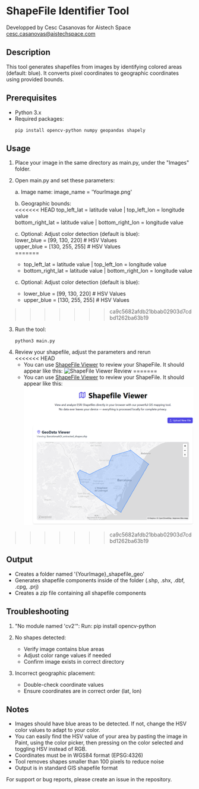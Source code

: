 ShapeFile Identifier Tool
========================

Developped by Cesc Casanovas for Aistech Space  
cesc.casanovas@aistechspace.com

Description
------------
This tool generates shapefiles from images by identifying colored areas (default: blue). It converts pixel coordinates to geographic coordinates using provided bounds.

Prerequisites
------------
- Python 3.x
- Required packages:
  ```
  pip install opencv-python numpy geopandas shapely
  ```

Usage
-----
1. Place your image in the same directory as main.py, under the "Images" folder.
2. Open main.py and set these parameters:

   a. Image name:
      image_name = 'YourImage.png'

 
   b. Geographic bounds:  
<<<<<<< HEAD
      top_left_lat = latitude value       |   top_left_lon = longitude value  
      bottom_right_lat = latitude value   |   bottom_right_lon = longitude value  

   c. Optional: Adjust color detection (default is blue):  
      lower_blue = [99, 130, 220]   # HSV Values  
      upper_blue = [130, 255, 255]  # HSV Values  
=======
      - top_left_lat = latitude value    |    top_left_lon = longitude value  
      - bottom_right_lat = latitude value    |    bottom_right_lon = longitude value  

   c. Optional: Adjust color detection (default is blue):  
      - lower_blue = [99, 130, 220]   # HSV Values  
      - upper_blue = [130, 255, 255]  # HSV Values  
>>>>>>> ca9c5682afdb21bbab02903d7cdbd1262ba63b19

3. Run the tool:
   ```
   python3 main.py
   ```
4. Review your shapefile, adjust the parameters and rerun  
<<<<<<< HEAD
    - You can use [ShapeFile Viewer](https://www.chatdb.ai/tools/shapefile-viewer) to review your ShapeFile. It should appear like this:
    ![ShapeFile Viewer Review](../GitImages/AOIReview-ShapefileViewer.png)
=======
    - You can use [ShapeFile Viewer](https://www.chatdb.ai/tools/shapefile-viewer) to review your ShapeFile. It should appear like this:  
    ![ShapeFile Viewer Review](/Images/AOIReview-ShapefileViewer.png)
>>>>>>> ca9c5682afdb21bbab02903d7cdbd1262ba63b19

   

Output
------
- Creates a folder named '{YourImage}_shapefile_geo'
- Generates shapefile components inside of the folder (.shp, .shx, .dbf, .cpg, .prj)
- Creates a zip file containing all shapefile components

Troubleshooting
--------------
1. "No module named 'cv2'":
   Run: pip install opencv-python

2. No shapes detected:
   - Verify image contains blue areas
   - Adjust color range values if needed
   - Confirm image exists in correct directory

3. Incorrect geographic placement:
   - Double-check coordinate values
   - Ensure coordinates are in correct order (lat, lon)

Notes
-----
- Images should have blue areas to be detected. If not, change the HSV color values to adapt to your color. 
- You can easily find the HSV value of your area by pasting the image in Paint, using the color picker, then pressing on the color selected and toggling HSV instead of RGB. 
- Coordinates must be in WGS84 format (EPSG:4326)
- Tool removes shapes smaller than 100 pixels to reduce noise
- Output is in standard GIS shapefile format

For support or bug reports, please create an issue in the repository. 
